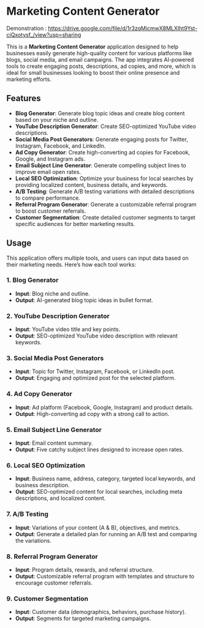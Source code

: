 # Marketing Content Generator
Demonstration : https://drive.google.com/file/d/1r3zqMicmwX8MLXIht9Yst-ciQxotysf_/view?usp=sharing

This is a **Marketing Content Generator** application designed to help businesses easily generate high-quality content for various platforms like blogs, social media, and email campaigns. The app integrates AI-powered tools to create engaging posts, descriptions, ad copies, and more, which is ideal for small businesses looking to boost their online presence and marketing efforts.

## Features

- **Blog Generator**: Generate blog topic ideas and create blog content based on your niche and outline.
- **YouTube Description Generator**: Create SEO-optimized YouTube video descriptions.
- **Social Media Post Generators**: Generate engaging posts for Twitter, Instagram, Facebook, and LinkedIn.
- **Ad Copy Generator**: Create high-converting ad copies for Facebook, Google, and Instagram ads.
- **Email Subject Line Generator**: Generate compelling subject lines to improve email open rates.
- **Local SEO Optimization**: Optimize your business for local searches by providing localized content, business details, and keywords.
- **A/B Testing**: Generate A/B testing variations with detailed descriptions to compare performance.
- **Referral Program Generator**: Generate a customizable referral program to boost customer referrals.
- **Customer Segmentation**: Create detailed customer segments to target specific audiences for better marketing results.


## Usage

This application offers multiple tools, and users can input data based on their marketing needs. Here’s how each tool works:

### 1. Blog Generator

- **Input**: Blog niche and outline.
- **Output**: AI-generated blog topic ideas in bullet format.
  
### 2. YouTube Description Generator

- **Input**: YouTube video title and key points.
- **Output**: SEO-optimized YouTube video description with relevant keywords.

### 3. Social Media Post Generators

- **Input**: Topic for Twitter, Instagram, Facebook, or LinkedIn post.
- **Output**: Engaging and optimized post for the selected platform.

### 4. Ad Copy Generator

- **Input**: Ad platform (Facebook, Google, Instagram) and product details.
- **Output**: High-converting ad copy with a strong call to action.

### 5. Email Subject Line Generator

- **Input**: Email content summary.
- **Output**: Five catchy subject lines designed to increase open rates.

### 6. Local SEO Optimization

- **Input**: Business name, address, category, targeted local keywords, and business description.
- **Output**: SEO-optimized content for local searches, including meta descriptions, and localized content.

### 7. A/B Testing

- **Input**: Variations of your content (A & B), objectives, and metrics.
- **Output**: Generate a detailed plan for running an A/B test and comparing the variations.

### 8. Referral Program Generator

- **Input**: Program details, rewards, and referral structure.
- **Output**: Customizable referral program with templates and structure to encourage customer referrals.

### 9. Customer Segmentation

- **Input**: Customer data (demographics, behaviors, purchase history).
- **Output**: Segments for targeted marketing campaigns.

